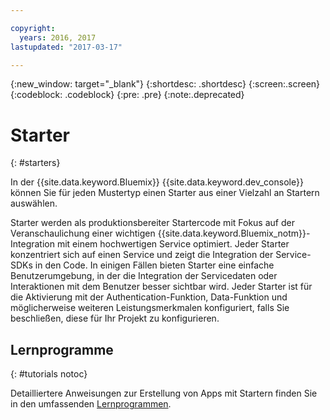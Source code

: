 ```yaml
---

copyright:
  years: 2016, 2017
lastupdated: "2017-03-17"

---
```

{:new_window: target="_blank"}
{:shortdesc: .shortdesc}
{:screen:.screen}
{:codeblock: .codeblock}
{:pre: .pre}
{:note:.deprecated}

# Starter
{: #starters}

In der {{site.data.keyword.Bluemix}} {{site.data.keyword.dev_console}} können Sie für jeden Mustertyp einen Starter aus einer Vielzahl an Startern auswählen. 

Starter werden als produktionsbereiter Startercode mit Fokus auf der Veranschaulichung einer wichtigen {{site.data.keyword.Bluemix_notm}}-Integration mit einem hochwertigen Service optimiert. Jeder Starter konzentriert sich auf einen Service und zeigt die Integration der Service-SDKs in den Code. In einigen Fällen bieten Starter eine einfache Benutzerumgebung, in der die Integration der Servicedaten oder Interaktionen mit dem Benutzer besser sichtbar wird. Jeder Starter ist für die Aktivierung mit der Authentication-Funktion, Data-Funktion und möglicherweise weiteren Leistungsmerkmalen konfiguriert, falls Sie beschließen, diese für Ihr Projekt zu konfigurieren.


## Lernprogramme
{: #tutorials notoc}

Detailliertere Anweisungen zur Erstellung von Apps mit Startern finden Sie in den umfassenden [Lernprogrammen](tutorials.html). 
